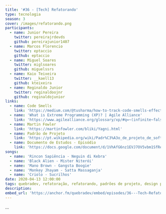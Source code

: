 ```yaml
---
title: '#36 - [Tech] Refatorando'
type: tecnologia
season: 3
cover: /images/refatorando.png
participants:
  - name: Junior Pereira
    twitter: pereirajrdevds
    github: pereirajunior1407
  - name: Marcos Florencio
    twitter: eptaccio
    github: eptaccio
  - name: Miguel Soares
    twitter: miglsoares
    github: miguelssrs
  - name: Kaio Teixeira
    twitter: __kaell13
    github: kteixeira
  - name: Reginaldo Junior
    twitter: reginaldoojnr
    github: reginaldojunior
links:
  - name: Code Smells
    link: 'https://medium.com/@tusharma/how-to-track-code-smells-effectively-48dbf5ba659d'
  - name: 'What is Extreme Programming (XP)? | Agile Alliance'
    link: 'https://www.agilealliance.org/glossary/xp/#q=~(infinite~false~filters~(postType~(~'post~'aa_book~'aa_event_session~'aa_experience_report~'aa_glossary~'aa_research_paper~'aa_video)~tags~(~'xp))~searchTerm~'~sort~false~sortDirection~'asc~page~1)'
  - name: Martin Fowler
    link: 'https://martinfowler.com/bliki/Yagni.html'
  - name: Padrão de Projeto
    link: 'https://pt.wikipedia.org/wiki/Padr%C3%A3o_de_projeto_de_software'
  - name: Documento de Estudos - Episódio
    link: 'https://docs.google.com/document/d/1VhAfG6nz1EVJ7OV5vbm1SfRe6ikIJu61-YXmudEAjHY/edit#'
songs:
  - name: 'Rincon Sapiência - Neguin di Kebra'
  - name: 'Black Alien - Mister Niterói'
  - name: 'Mano Brown - Gangsta Boogie'
  - name: 'Monkey Jhayam - Satta Massaganja'
  - name: 'Criolo - Sucrilhos'
date: 2020-04-13 12:00:00
tags: quebradev, refatoração, refatorando, padrões de projeto, design patterns, agile
description:
embed_url: 'https://anchor.fm/quebradev/embed/episodes/36---Tech-Refatorando-ecm1bj'
---
```


...